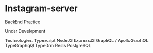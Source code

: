 # Instagram-server
BackEnd Practice 

Under Development

Technologies: 
Typescript
NodeJS
ExpressJS 
GraphQL / ApolloGraphQL
TypeGraphqQl
TypeOrm
Redis
PostgreSQL
